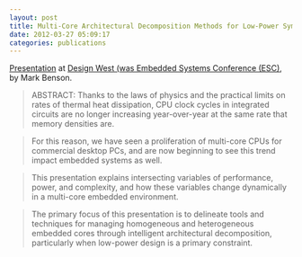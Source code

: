 ```yaml
---
layout: post
title: Multi-Core Architectural Decomposition Methods for Low-Power Symmetric and Asymmetric Multi-Processing
date: 2012-03-27 05:09:17
categories: publications
---
```


[Presentation](http://www.logicpd.com/news/press-releases/logic-pds-director-of-software-strategy-to-speak-at-design-west/) at [Design West (was Embedded Systems Conference (ESC)](http://www.ubmdesign.com/), by Mark Benson. 

> ABSTRACT: Thanks to the laws of physics and the practical limits on rates of thermal heat dissipation, CPU clock cycles in integrated circuits are no longer increasing year-over-year at the same rate that memory densities are. 

> For this reason, we have seen a proliferation of multi-core CPUs for commercial desktop PCs, and are now beginning to see this trend impact embedded systems as well. 

> This presentation explains intersecting variables of performance, power, and complexity, and how these variables change dynamically in a multi-core embedded environment.  

> The primary focus of this presentation is to delineate tools and techniques for managing homogeneous and heterogeneous embedded cores through intelligent architectural decomposition, particularly when low-power design is a primary constraint.


